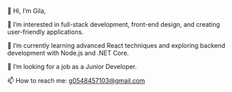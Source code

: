 👋 Hi, I’m Gila,

👀 I’m interested in full-stack development, front-end design, and creating user-friendly applications.

🌱 I’m currently learning advanced React techniques and exploring backend development with Node.js and .NET Core.

💼 I’m looking for a job as a Junior Developer.

📫 How to reach me: g0548457103@gmail.com


